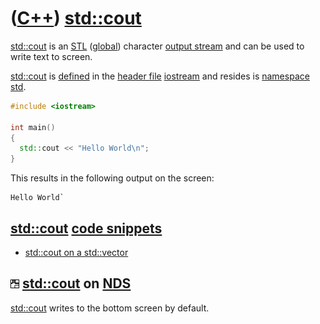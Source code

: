 # ([C++](Cpp.md)) [std::cout](CppStdCout.md)

[std::cout](CppStdCout.md) is an [STL](CppStl.htm) ([global](CppGlobal.md)) character
[output stream](CppOstream.md) and can be used to write text to screen.

[std::cout](CppStdCout.md) is [defined](CppDefinition.md) in the [header file](CppHeaderFile.md) [iostream](CppIostreamH.md) and resides is [namespace](CppNamespace.md) [std](CppStd.md).

```c++
#include <iostream>  

int main() 
{   
  std::cout << "Hello World\n"; 
}
```

This results in the following output on the screen:

```
Hello World`
```

## [std::cout](CppStdCout.md) [code snippets](CppCodeSnippets.md)

 * [std::cout on a std::vector](CppCoutVector.md)

## ![NDS](PicNds.png) [std::cout](CppStdCout.md) on [NDS](CppNds.md)

[std::cout](CppStdCout.md) writes to the bottom screen by default.
